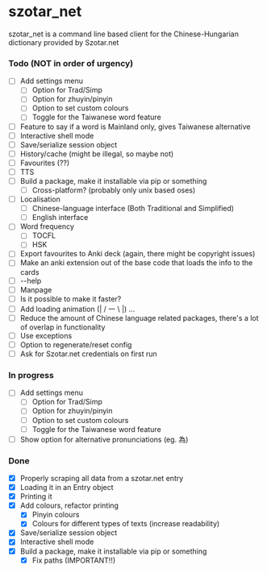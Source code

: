 # szotar_net 
szotar_net is a command line based client for the Chinese-Hungarian dictionary provided by Szotar.net

### Todo (NOT in order of urgency)

- [ ] Add settings menu
  - [ ] Option for Trad/Simp
  - [ ] Option for zhuyin/pinyin
  - [ ] Option to set custom colours
  - [ ] Toggle for the Taiwanese word feature
- [ ] Feature to say if a word is Mainland only, gives Taiwanese alternative
- [ ] Interactive shell mode
- [ ] Save/serialize session object
- [ ] History/cache (might be illegal, so maybe not)
- [ ] Favourites (??)
- [ ] TTS
- [ ] Build a package, make it installable via pip or something
  - [ ] Cross-platform? (probably only unix based oses)
- [ ] Localisation
  - [ ] Chinese-language interface (Both Traditional and Simplified)
  - [ ] English interface
- [ ] Word frequency
  - [ ] TOCFL
  - [ ] HSK
- [ ] Export favourites to Anki deck (again, there might be copyright issues)
- [ ] Make an anki extension out of the base code that loads the info to the cards
- [ ] --help 
- [ ] Manpage
- [ ] Is it possible to make it faster?
- [ ] Add loading animation (| / 一 \ |) ...
- [ ] Reduce the amount of Chinese language related packages, there's a lot of overlap in functionality
- [ ] Use exceptions
- [ ] Option to regenerate/reset config
- [ ] Ask for Szotar.net credentials on first run

### In progress

- [ ] Add settings menu
  - [ ] Option for Trad/Simp
  - [ ] Option for zhuyin/pinyin
  - [ ] Option to set custom colours
  - [ ] Toggle for the Taiwanese word feature
- [ ] Show option for alternative pronunciations (eg. 為)

### Done
- [x] Properly scraping all data from a szotar.net entry
- [x] Loading it in an Entry object
- [x] Printing it
- [x] Add colours, refactor printing
  - [x] Pinyin colours
  - [x] Colours for different types of texts (increase readability)
- [x] Save/serialize session object
- [x] Interactive shell mode
- [x] Build a package, make it installable via pip or something
  - [x] Fix paths (IMPORTANT!!)
